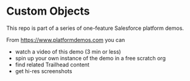 # Custom Objects

This repo is part of a series of one-feature Salesforce platform demos.

From <https://www.platformdemos.com> you can

- watch a video of this demo (3 min or less)
- spin up your own instance of the demo in a free scratch org
- find related Trailhead content
- get hi-res screenshots
